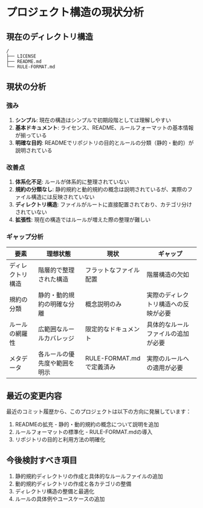 # プロジェクト構造の現状分析

## 現在のディレクトリ構造

```
/
├── LICENSE
├── README.md
└── RULE-FORMAT.md
```

## 現状の分析

### 強み

1. **シンプル**: 現在の構造はシンプルで初期段階としては理解しやすい
2. **基本ドキュメント**: ライセンス、README、ルールフォーマットの基本情報が揃っている
3. **明確な目的**: READMEでリポジトリの目的とルールの分類（静的・動的）が説明されている

### 改善点

1. **体系化不足**: ルールが体系的に整理されていない
2. **規約の分類なし**: 静的規約と動的規約の概念は説明されているが、実際のファイル構造には反映されていない
3. **ディレクトリ構造**: ファイルがルートに直接配置されており、カテゴリ分けされていない
4. **拡張性**: 現在の構造ではルールが増えた際の整理が難しい

### ギャップ分析

| 要素 | 理想状態 | 現状 | ギャップ |
|------|---------|------|---------|
| ディレクトリ構造 | 階層的で整理された構造 | フラットなファイル配置 | 階層構造の欠如 |
| 規約の分類 | 静的・動的規約の明確な分離 | 概念説明のみ | 実際のディレクトリ構造への反映が必要 |
| ルールの網羅性 | 広範囲なルールカバレッジ | 限定的なドキュメント | 具体的なルールファイルの追加が必要 |
| メタデータ | 各ルールの優先度や範囲を明示 | RULE-FORMAT.mdで定義済み | 実際のルールへの適用が必要 |

## 最近の変更内容

最近のコミット履歴から、このプロジェクトは以下の方向に発展しています：

1. READMEの拡充 - 静的・動的規約の概念について説明を追加
2. ルールフォーマットの標準化 - RULE-FORMAT.mdの導入
3. リポジトリの目的と利用方法の明確化

## 今後検討すべき項目

1. 静的規約ディレクトリの作成と具体的なルールファイルの追加
2. 動的規約ディレクトリの作成と各カテゴリの整備
3. ディレクトリ構造の整備と最適化
4. ルールの具体例やユースケースの追加
